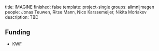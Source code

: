 title: IMAGINE
finished: false
template: project-single
groups: aiimnijmegen
people: Jonas Teuwen, Ritse Mann, Nico Karssemeijer, Nikita Moriakov
description: TBD

## Funding

* [KWF](https://kwf.nl/)
